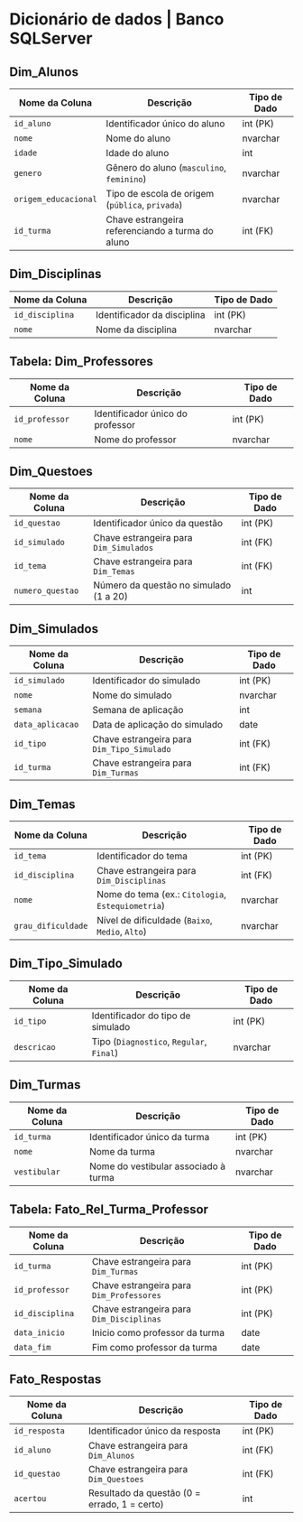 # Dicionário de dados | Banco SQLServer

## Dim_Alunos
| Nome da Coluna        | Descrição                                                       | Tipo de Dado |
|-----------------------|-----------------------------------------------------------------|--------------|
| `id_aluno`            | Identificador único do aluno                                    | int (PK)     |
| `nome`                | Nome do aluno                                                   | nvarchar     |
| `idade`               | Idade do aluno                                                  | int          |
| `genero`              | Gênero do aluno (`masculino`, `feminino`)                       | nvarchar     |
| `origem_educacional`  | Tipo de escola de origem (`pública`, `privada`)                 | nvarchar     |
| `id_turma`            | Chave estrangeira referenciando a turma do aluno                | int (FK)     |


## Dim_Disciplinas
| Nome da Coluna   | Descrição                      | Tipo de Dado |
|------------------|--------------------------------|--------------|
| `id_disciplina`  | Identificador da disciplina    | int (PK)     |
| `nome`           | Nome da disciplina             | nvarchar     |


## Tabela: Dim_Professores
| Nome da Coluna   | Descrição                                 | Tipo de Dado |
|------------------|-------------------------------------------|--------------|
| `id_professor`   | Identificador único do professor          | int (PK)     |
| `nome`           | Nome do professor                         | nvarchar     |


## Dim_Questoes
| Nome da Coluna      | Descrição                                                   | Tipo de Dado |
|---------------------|-------------------------------------------------------------|--------------|
| `id_questao`        | Identificador único da questão                              | int (PK)     |
| `id_simulado`       | Chave estrangeira para `Dim_Simulados`                      | int (FK)     |
| `id_tema`           | Chave estrangeira para `Dim_Temas`                          | int (FK)     |
| `numero_questao`    | Número da questão no simulado (1 a 20)                      | int          |


## Dim_Simulados
| Nome da Coluna   | Descrição                                             | Tipo de Dado |
|------------------|-------------------------------------------------------|--------------|
| `id_simulado`    | Identificador do simulado                             | int (PK)     |
| `nome`           | Nome do simulado                                      | nvarchar     |
| `semana`         | Semana de aplicação                                   | int          |
| `data_aplicacao` | Data de aplicação do simulado                         | date         |
| `id_tipo`        | Chave estrangeira para `Dim_Tipo_Simulado`            | int (FK)     |
| `id_turma`       | Chave estrangeira para `Dim_Turmas`                   | int (FK)     |


## Dim_Temas
| Nome da Coluna      | Descrição                                                     | Tipo de Dado |
|---------------------|---------------------------------------------------------------|--------------|
| `id_tema`           | Identificador do tema                                         | int (PK)     |
| `id_disciplina`     | Chave estrangeira para `Dim_Disciplinas`                      | int (FK)     |
| `nome`              | Nome do tema (ex.: `Citologia`, `Estequiometria`)             | nvarchar     |
| `grau_dificuldade`  | Nível de dificuldade (`Baixo`, `Medio`, `Alto`)               | nvarchar     |


## Dim_Tipo_Simulado
| Nome da Coluna   | Descrição                                     | Tipo de Dado |
|------------------|-----------------------------------------------|--------------|
| `id_tipo`        | Identificador do tipo de simulado             | int (PK)     |
| `descricao`      | Tipo (`Diagnostico`, `Regular`, `Final`)      | nvarchar     |


## Dim_Turmas
| Nome da Coluna   | Descrição                                      | Tipo de Dado |
|------------------|------------------------------------------------|--------------|
| `id_turma`       | Identificador único da turma                   | int (PK)     |
| `nome`           | Nome da turma                                  | nvarchar     |
| `vestibular`     | Nome do vestibular associado à turma           | nvarchar     |


## Tabela: Fato_Rel_Turma_Professor
| Nome da Coluna   | Descrição                                                        | Tipo de Dado |
|------------------|------------------------------------------------------------------|--------------|
| `id_turma`       | Chave estrangeira para `Dim_Turmas`                              | int (PK)     |
| `id_professor`   | Chave estrangeira para `Dim_Professores`                         | int (PK)     |
| `id_disciplina`  | Chave estrangeira para `Dim_Disciplinas`                         | int (PK)     |
| `data_inicio`    | Inicio como professor da turma                                   | date         |
| `data_fim`       | Fim como professor da turma                                      | date         |


## Fato_Respostas
| Nome da Coluna   | Descrição                                                     | Tipo de Dado |
|------------------|---------------------------------------------------------------|--------------|
| `id_resposta`    | Identificador único da resposta                               | int (PK)     |
| `id_aluno`       | Chave estrangeira para `Dim_Alunos`                           | int (FK)     |
| `id_questao`     | Chave estrangeira para `Dim_Questoes`                         | int (FK)     |
| `acertou`        | Resultado da questão (0 = errado, 1 = certo)                  | int          |